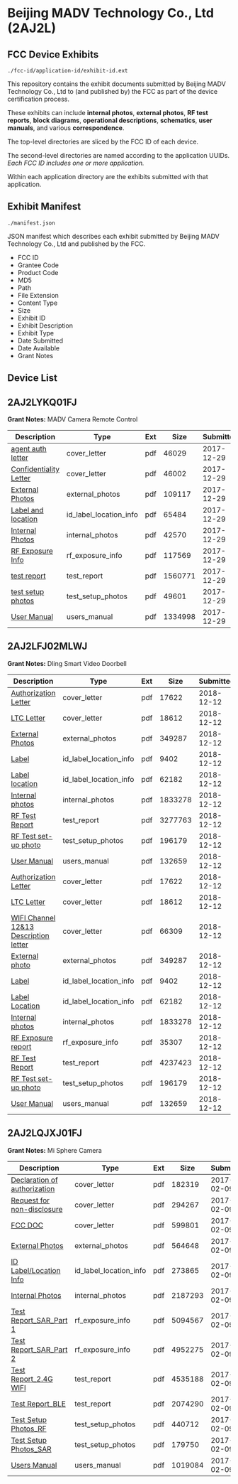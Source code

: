 # Beijing MADV Technology Co., Ltd (2AJ2L)
## FCC Device Exhibits

```
./fcc-id/application-id/exhibit-id.ext
```

This repository contains the exhibit documents submitted by Beijing MADV Technology Co., Ltd to (and published by) the FCC as part of the device certification process.

These exhibits can include **internal photos**, **external photos**, **RF test reports**, **block diagrams**, **operational descriptions**, **schematics**, **user manuals**, and various **correspondence**.

The top-level directories are sliced by the FCC ID of each device.

The second-level directories are named according to the application UUIDs. *Each FCC ID includes one or more application.*

Within each application directory are the exhibits submitted with that application. 

## Exhibit Manifest

```
./manifest.json
```

JSON manifest which describes each exhibit submitted by Beijing MADV Technology Co., Ltd and published by the FCC.

- FCC ID
- Grantee Code
- Product Code
- MD5
- Path
- File Extension
- Content Type
- Size
- Exhibit ID
- Exhibit Description
- Exhibit Type
- Date Submitted
- Date Available
- Grant Notes

## Device List
## 2AJ2LYKQ01FJ
**Grant Notes:** MADV Camera Remote Control

| Description | Type | Ext | Size | Submitted | Available |
| ----------- | ---- | --- | ---- | --------- | --------- |
| [agent auth letter](2AJ2LYKQ01FJ/8b61593ad7931edb951bce4834bad29b/3698174.pdf) | cover_letter | pdf | 46029 | 2017-12-29 | 2017-12-29 |
| [Confidentiality Letter](2AJ2LYKQ01FJ/8b61593ad7931edb951bce4834bad29b/3698175.pdf) | cover_letter | pdf | 46002 | 2017-12-29 | 2017-12-29 |
| [External Photos](2AJ2LYKQ01FJ/8b61593ad7931edb951bce4834bad29b/3698178.pdf) | external_photos | pdf | 109117 | 2017-12-29 | 2017-12-29 |
| [Label and location](2AJ2LYKQ01FJ/8b61593ad7931edb951bce4834bad29b/3698176.pdf) | id_label_location_info | pdf | 65484 | 2017-12-29 | 2017-12-29 |
| [Internal Photos](2AJ2LYKQ01FJ/8b61593ad7931edb951bce4834bad29b/3698179.pdf) | internal_photos | pdf | 42570 | 2017-12-29 | 2017-12-29 |
| [RF Exposure Info](2AJ2LYKQ01FJ/8b61593ad7931edb951bce4834bad29b/3698185.pdf) | rf_exposure_info | pdf | 117569 | 2017-12-29 | 2017-12-29 |
| [test report](2AJ2LYKQ01FJ/8b61593ad7931edb951bce4834bad29b/3698184.pdf) | test_report | pdf | 1560771 | 2017-12-29 | 2017-12-29 |
| [test setup photos](2AJ2LYKQ01FJ/8b61593ad7931edb951bce4834bad29b/3698180.pdf) | test_setup_photos | pdf | 49601 | 2017-12-29 | 2017-12-29 |
| [User Manual](2AJ2LYKQ01FJ/8b61593ad7931edb951bce4834bad29b/3698177.pdf) | users_manual | pdf | 1334998 | 2017-12-29 | 2017-12-29 |
## 2AJ2LFJ02MLWJ
**Grant Notes:** Dling Smart Video Doorbell

| Description | Type | Ext | Size | Submitted | Available |
| ----------- | ---- | --- | ---- | --------- | --------- |
| [Authorization Letter](2AJ2LFJ02MLWJ/861cd17b23a26c941508a23f60099cbc/4102943.pdf) | cover_letter | pdf | 17622 | 2018-12-12 | 2018-12-12 |
| [LTC Letter](2AJ2LFJ02MLWJ/861cd17b23a26c941508a23f60099cbc/4102944.pdf) | cover_letter | pdf | 18612 | 2018-12-12 | 2018-12-12 |
| [External Photos](2AJ2LFJ02MLWJ/861cd17b23a26c941508a23f60099cbc/4102945.pdf) | external_photos | pdf | 349287 | 2018-12-12 | 2018-12-12 |
| [Label](2AJ2LFJ02MLWJ/861cd17b23a26c941508a23f60099cbc/4102946.pdf) | id_label_location_info | pdf | 9402 | 2018-12-12 | 2018-12-12 |
| [Label location](2AJ2LFJ02MLWJ/861cd17b23a26c941508a23f60099cbc/4102947.pdf) | id_label_location_info | pdf | 62182 | 2018-12-12 | 2018-12-12 |
| [Internal photos](2AJ2LFJ02MLWJ/861cd17b23a26c941508a23f60099cbc/4102948.pdf) | internal_photos | pdf | 1833278 | 2018-12-12 | 2018-12-12 |
| [RF Test Report](2AJ2LFJ02MLWJ/861cd17b23a26c941508a23f60099cbc/4102951.pdf) | test_report | pdf | 3277763 | 2018-12-12 | 2018-12-12 |
| [RF Test set-up photo](2AJ2LFJ02MLWJ/861cd17b23a26c941508a23f60099cbc/4102967.pdf) | test_setup_photos | pdf | 196179 | 2018-12-12 | 2018-12-12 |
| [User Manual](2AJ2LFJ02MLWJ/861cd17b23a26c941508a23f60099cbc/4102953.pdf) | users_manual | pdf | 132659 | 2018-12-12 | 2018-12-12 |
| [Authorization Letter](2AJ2LFJ02MLWJ/1ee27c27e384432c30d3022c01091266/4102943.pdf) | cover_letter | pdf | 17622 | 2018-12-12 | 2018-12-12 |
| [LTC Letter](2AJ2LFJ02MLWJ/1ee27c27e384432c30d3022c01091266/4102944.pdf) | cover_letter | pdf | 18612 | 2018-12-12 | 2018-12-12 |
| [WIFI Channel 12&13 Description letter](2AJ2LFJ02MLWJ/1ee27c27e384432c30d3022c01091266/4102957.pdf) | cover_letter | pdf | 66309 | 2018-12-12 | 2018-12-12 |
| [External photo](2AJ2LFJ02MLWJ/1ee27c27e384432c30d3022c01091266/4102945.pdf) | external_photos | pdf | 349287 | 2018-12-12 | 2018-12-12 |
| [Label](2AJ2LFJ02MLWJ/1ee27c27e384432c30d3022c01091266/4102946.pdf) | id_label_location_info | pdf | 9402 | 2018-12-12 | 2018-12-12 |
| [Label Location](2AJ2LFJ02MLWJ/1ee27c27e384432c30d3022c01091266/4102947.pdf) | id_label_location_info | pdf | 62182 | 2018-12-12 | 2018-12-12 |
| [Internal photos](2AJ2LFJ02MLWJ/1ee27c27e384432c30d3022c01091266/4102948.pdf) | internal_photos | pdf | 1833278 | 2018-12-12 | 2018-12-12 |
| [RF Exposure report](2AJ2LFJ02MLWJ/1ee27c27e384432c30d3022c01091266/4102963.pdf) | rf_exposure_info | pdf | 35307 | 2018-12-12 | 2018-12-12 |
| [RF Test Report](2AJ2LFJ02MLWJ/1ee27c27e384432c30d3022c01091266/4102966.pdf) | test_report | pdf | 4237423 | 2018-12-12 | 2018-12-12 |
| [RF Test set-up photo](2AJ2LFJ02MLWJ/1ee27c27e384432c30d3022c01091266/4102967.pdf) | test_setup_photos | pdf | 196179 | 2018-12-12 | 2018-12-12 |
| [User Manual](2AJ2LFJ02MLWJ/1ee27c27e384432c30d3022c01091266/4102953.pdf) | users_manual | pdf | 132659 | 2018-12-12 | 2018-12-12 |
## 2AJ2LQJXJ01FJ
**Grant Notes:** Mi Sphere Camera

| Description | Type | Ext | Size | Submitted | Available |
| ----------- | ---- | --- | ---- | --------- | --------- |
| [Declaration of authorization](2AJ2LQJXJ01FJ/2c78af19182209211d693fb871bcf541/3279012.pdf) | cover_letter | pdf | 182319 | 2017-02-09 | 2017-02-10 |
| [Request for non-disclosure](2AJ2LQJXJ01FJ/2c78af19182209211d693fb871bcf541/3279013.pdf) | cover_letter | pdf | 294267 | 2017-02-09 | 2017-02-10 |
| [FCC DOC](2AJ2LQJXJ01FJ/2c78af19182209211d693fb871bcf541/3279014.pdf) | cover_letter | pdf | 599801 | 2017-02-09 | 2017-02-10 |
| [External Photos](2AJ2LQJXJ01FJ/2c78af19182209211d693fb871bcf541/3279018.pdf) | external_photos | pdf | 564648 | 2017-02-09 | 2017-08-09 |
| [ID Label/Location Info](2AJ2LQJXJ01FJ/2c78af19182209211d693fb871bcf541/3279015.pdf) | id_label_location_info | pdf | 273865 | 2017-02-09 | 2017-02-10 |
| [Internal Photos](2AJ2LQJXJ01FJ/2c78af19182209211d693fb871bcf541/3279017.pdf) | internal_photos | pdf | 2187293 | 2017-02-09 | 2017-08-09 |
| [Test Report_SAR_Part 1](2AJ2LQJXJ01FJ/2c78af19182209211d693fb871bcf541/3279027.pdf) | rf_exposure_info | pdf | 5094567 | 2017-02-09 | 2017-02-10 |
| [Test Report_SAR_Part 2](2AJ2LQJXJ01FJ/2c78af19182209211d693fb871bcf541/3279028.pdf) | rf_exposure_info | pdf | 4952275 | 2017-02-09 | 2017-02-10 |
| [Test Report_2.4G WIFI](2AJ2LQJXJ01FJ/2c78af19182209211d693fb871bcf541/3279025.pdf) | test_report | pdf | 4535188 | 2017-02-09 | 2017-02-10 |
| [Test Report_BLE](2AJ2LQJXJ01FJ/2c78af19182209211d693fb871bcf541/3279026.pdf) | test_report | pdf | 2074290 | 2017-02-09 | 2017-02-10 |
| [Test Setup Photos_RF](2AJ2LQJXJ01FJ/2c78af19182209211d693fb871bcf541/3279019.pdf) | test_setup_photos | pdf | 440712 | 2017-02-09 | 2017-08-09 |
| [Test Setup Photos_SAR](2AJ2LQJXJ01FJ/2c78af19182209211d693fb871bcf541/3279020.pdf) | test_setup_photos | pdf | 179750 | 2017-02-09 | 2017-08-09 |
| [Users Manual](2AJ2LQJXJ01FJ/2c78af19182209211d693fb871bcf541/3279016.pdf) | users_manual | pdf | 1019084 | 2017-02-09 | 2017-08-09 |

